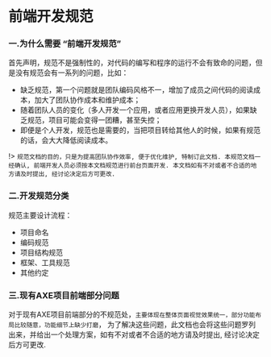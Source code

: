 # 前端开发规范

### 一.为什么需要 “前端开发规范”

 首先声明，规范不是强制性的，对代码的编写和程序的运行不会有致命的问题，但是没有规范会有一系列的问题，比如：

- 缺乏规范，第一个问题就是团队编码风格不一，增加了成员之间代码的阅读成本，加大了团队协作成本和维护成本；
- 随着团队人员的变化（多人开发一个应用，或者应用更换开发人员），如果缺乏规范，项目可能会变得一团糟，甚至失控；
- 即便是个人开发，规范也是需要的，当把项目转给其他人的时候，如果有规范的话，会大大降低阅读成本。

!> `规范文档的目的，只是为提高团队协作效率, 便于优化维护, 特制订此文档. 本规范文档一经确认, 前端开发人员必须按本文档规范进行前台页面开发. 本文档如有不对或者不合适的地方请及时提出, 经讨论决定后方可更改. `

### 二.开发规范分类
 
 规范主要设计流程：
 - 项目命名
 - 编码规范
 - 项目结构规范
 - 框架、工具规范
 - 其他约定

### 三.现有AXE项目前端部分问题

对于现有AXE项目前端部分的不规范处，`主要体现在整体页面视觉效果统一，部分功能布局比较随意，功能细节上缺少打磨`，
为了解决这些问题，此文档也会将这些问题罗列出来，并给出一个处理方案，如有不对或者不合适的地方请及时提出, 经讨论决定后方可更改. 

<!-- https://rzx007.github.io/docs/#/ -->